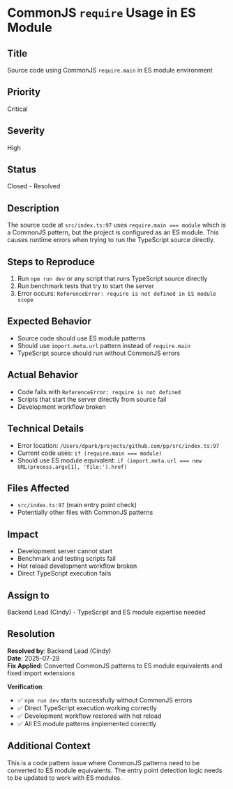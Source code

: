 # CommonJS `require` Usage in ES Module

## Title
Source code using CommonJS `require.main` in ES module environment

## Priority
Critical

## Severity
High

## Status
Closed - Resolved

## Description
The source code at `src/index.ts:97` uses `require.main === module` which is a CommonJS pattern, but the project is configured as an ES module. This causes runtime errors when trying to run the TypeScript source directly.

## Steps to Reproduce
1. Run `npm run dev` or any script that runs TypeScript source directly
2. Run benchmark tests that try to start the server
3. Error occurs: `ReferenceError: require is not defined in ES module scope`

## Expected Behavior
- Source code should use ES module patterns
- Should use `import.meta.url` pattern instead of `require.main`
- TypeScript source should run without CommonJS errors

## Actual Behavior
- Code fails with `ReferenceError: require is not defined`
- Scripts that start the server directly from source fail
- Development workflow broken

## Technical Details
- Error location: `/Users/dpark/projects/github.com/pp/src/index.ts:97`
- Current code uses: `if (require.main === module)`
- Should use ES module equivalent: `if (import.meta.url === new URL(process.argv[1], 'file:').href)`

## Files Affected
- `src/index.ts:97` (main entry point check)
- Potentially other files with CommonJS patterns

## Impact
- Development server cannot start
- Benchmark and testing scripts fail
- Hot reload development workflow broken
- Direct TypeScript execution fails

## Assign to
Backend Lead (Cindy) - TypeScript and ES module expertise needed

## Resolution
**Resolved by**: Backend Lead (Cindy)  
**Date**: 2025-07-29  
**Fix Applied**: Converted CommonJS patterns to ES module equivalents and fixed import extensions

**Verification**:
- ✅ `npm run dev` starts successfully without CommonJS errors
- ✅ Direct TypeScript execution working correctly
- ✅ Development workflow restored with hot reload
- ✅ All ES module patterns implemented correctly

## Additional Context
This is a code pattern issue where CommonJS patterns need to be converted to ES module equivalents. The entry point detection logic needs to be updated to work with ES modules.